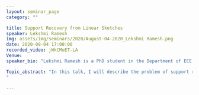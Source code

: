 ```yaml
---
layout: seminar_page
category: ""

title: Support Recovery from Linear Sketches
speaker: Lekshmi Ramesh
img: assets/img/seminars/2020/August-04-2020_Lekshmi Ramesh.png
date: 2020-08-04 17:00:00 
recorded_video: jWkCMoET-LA
Venue: 
speaker_bio: "Lekshmi Ramesh is a PhD student in the Department of ECE, working with Prof. Chandra R. Murthy and Prof. Himanshu Tyagi."

Topic_abstract: "In this talk, I will describe the problem of support recovery, where samples sharing a common unknown support are observed through low dimensional projections or ”linear sketches”, and the goal is to recover the common support. This problem has been well-studied in the single sample setting, and it is known that for certain classes of random projections, the projection dimension only needs to scale linearly in the support size and logarithmically in the dimension of the samples for guaranteeing support recovery. For the multiple sample setting, a natural question to ask is if we can make do with a smaller projection dimension per sample at the cost of a larger number of samples, and to characterize the tradeoff arising between support size, projection dimension, and the number of samples. We will see that the nature of this tradeoff differs depending on whether the projection dimension is larger or smaller relative to the support size. I will mention some results from the literature, which has mostly focused on characterizing this tradeoff in the large projection dimension regime, followed by our results in the case when the projection dimension is small. We will see some commonly used algorithms for this problem, and some lower bounds results that are used to show optimality of the algorithms.
"

---
```


